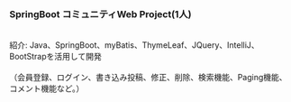<h3>SpringBoot コミュニティWeb Project(1人)</h3>
<br>紹介: Java、SpringBoot、myBatis、ThymeLeaf、JQuery、IntelliJ、BootStrapを活用して開発 <br>
<br>
（会員登録、ログイン、書き込み投稿、修正、削除、検索機能、Paging機能、コメント機能など。）
